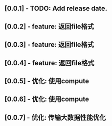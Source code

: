 ## [0.0.1] - TODO: Add release date.
## [0.0.2] - feature: 返回file格式
## [0.0.3] - feature: 返回file格式
## [0.0.4] - feature: 返回file格式
## [0.0.5] - 优化: 使用compute
## [0.0.6] - 优化: 使用compute
## [0.0.7] - 优化: 传输大数据性能优化